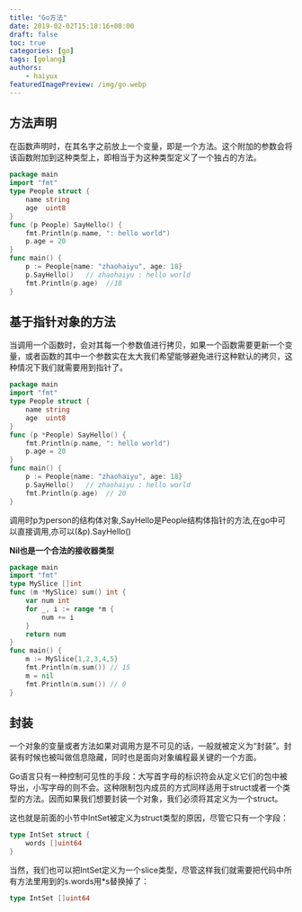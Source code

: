 ```yaml
---
title: "Go方法"
date: 2019-02-02T15:18:16+08:00
draft: false
toc: true
categories: [go]
tags: [golang]
authors:
    - haiyux
featuredImagePreview: /img/go.webp
---
```



## 方法声明

在函数声明时，在其名字之前放上一个变量，即是一个方法。这个附加的参数会将该函数附加到这种类型上，即相当于为这种类型定义了一个独占的方法。

```go
package main
import "fmt"
type People struct {
	name string
	age  uint8
}
func (p People) SayHello() {
	fmt.Println(p.name, ": hello world")
	p.age = 20
}
func main() {
	p := People{name: "zhaohaiyu", age: 18} 
	p.SayHello()   // zhaohaiyu : hello world
	fmt.Println(p.age)	//18
}
```

## 基于指针对象的方法

当调用一个函数时，会对其每一个参数值进行拷贝，如果一个函数需要更新一个变量，或者函数的其中一个参数实在太大我们希望能够避免进行这种默认的拷贝，这种情况下我们就需要用到指针了。

```go
package main
import "fmt"
type People struct {
	name string
	age  uint8
}
func (p *People) SayHello() {
	fmt.Println(p.name, ": hello world")
    p.age = 20
}
func main() {
	p := People{name: "zhaohaiyu", age: 18} 
	p.SayHello()   // zhaohaiyu : hello world
    fmt.Println(p.age)	// 20
}
```

调用时p为person的结构体对象,SayHello是People结构体指针的方法,在go中可以直接调用,亦可以(&p).SayHello()

**Nil也是一个合法的接收器类型**

```go
package main
import "fmt"
type MySlice []int
func (m *MySlice) sum() int {
	var num int
	for _, i := range *m {
		num += i
	}
	return num
}
func main() {
	m := MySlice{1,2,3,4,5}
	fmt.Println(m.sum()) // 15
	m = nil
	fmt.Println(m.sum()) // 0
}
```

## 封装

一个对象的变量或者方法如果对调用方是不可见的话，一般就被定义为“封装”。封装有时候也被叫做信息隐藏，同时也是面向对象编程最关键的一个方面。

Go语言只有一种控制可见性的手段：大写首字母的标识符会从定义它们的包中被导出，小写字母的则不会。这种限制包内成员的方式同样适用于struct或者一个类型的方法。因而如果我们想要封装一个对象，我们必须将其定义为一个struct。

这也就是前面的小节中IntSet被定义为struct类型的原因，尽管它只有一个字段：

```go
type IntSet struct {
    words []uint64
}
```

当然，我们也可以把IntSet定义为一个slice类型，尽管这样我们就需要把代码中所有方法里用到的s.words用*s替换掉了：

```go
type IntSet []uint64
```